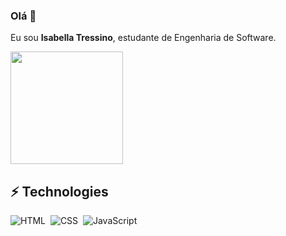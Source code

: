### Olá 👋

Eu sou **Isabella Tressino**, estudante de Engenharia de Software.

<img height="180em" src="https://github-readme-stats.vercel.app/api/top-langs/?username=isabellatressino&layout=compact&hide_border=true&title_color=6495ED&text_color=6495ED&bg_color=0d1117" />

## ⚡ Technologies
![HTML](https://img.shields.io/badge/-HTML-05122A?style=flat&logo=HTML5)&nbsp;
![CSS](https://img.shields.io/badge/-CSS-05122A?style=flat&logo=CSS3&logoColor=1572B6)&nbsp;
![JavaScript](https://img.shields.io/badge/-JavaScript-05122A?style=flat&logo=javascript)&nbsp;




